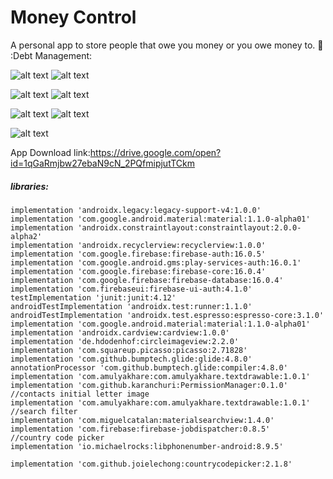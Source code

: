 # Money Control
A personal app to store people that owe you money or you owe money to. :notebook: :Debt Management:



![alt text](screenshoots/Add_Debt.jpg "Add Debt Screen") ![alt text](screenshoots/Payment_Details.jpg "Payment detail screen")

![alt text](screenshoots/Debt_List_By_type.jpg "Debt Details By Type screen") ![alt text](screenshoots/Payment_Details_By_Person.jpg "Payment Details By Person screen")

![alt text](screenshoots/Person_Details_With_debt.jpg "Person Details With debt screen") ![alt text](screenshoots/Nav_View.jpg "Navigation screen")

![alt text](screenshoots/Home.jpg "Home screen")


App Download link:https://drive.google.com/open?id=1qGaRmjbw27ebaN9cN_2PQfmipjutTCkm

##### libraries:

    implementation 'androidx.legacy:legacy-support-v4:1.0.0'
    implementation 'com.google.android.material:material:1.1.0-alpha01'
    implementation 'androidx.constraintlayout:constraintlayout:2.0.0-alpha2'
    implementation 'androidx.recyclerview:recyclerview:1.0.0'
    implementation 'com.google.firebase:firebase-auth:16.0.5'
    implementation 'com.google.android.gms:play-services-auth:16.0.1'
    implementation 'com.google.firebase:firebase-core:16.0.4'
    implementation 'com.google.firebase:firebase-database:16.0.4'
    implementation 'com.firebaseui:firebase-ui-auth:4.1.0'
    testImplementation 'junit:junit:4.12'
    androidTestImplementation 'androidx.test:runner:1.1.0'
    androidTestImplementation 'androidx.test.espresso:espresso-core:3.1.0'
    implementation 'com.google.android.material:material:1.1.0-alpha01'
    implementation 'androidx.cardview:cardview:1.0.0'
    implementation 'de.hdodenhof:circleimageview:2.2.0'
    implementation 'com.squareup.picasso:picasso:2.71828'
    implementation 'com.github.bumptech.glide:glide:4.8.0'
    annotationProcessor 'com.github.bumptech.glide:compiler:4.8.0'
    implementation 'com.amulyakhare:com.amulyakhare.textdrawable:1.0.1'
    implementation 'com.github.karanchuri:PermissionManager:0.1.0'
    //contacts initial letter image
    implementation 'com.amulyakhare:com.amulyakhare.textdrawable:1.0.1'
    //search filter
    implementation 'com.miguelcatalan:materialsearchview:1.4.0'
    implementation 'com.firebase:firebase-jobdispatcher:0.8.5'
    //country code picker
    implementation 'io.michaelrocks:libphonenumber-android:8.9.5'

    implementation 'com.github.joielechong:countrycodepicker:2.1.8'
